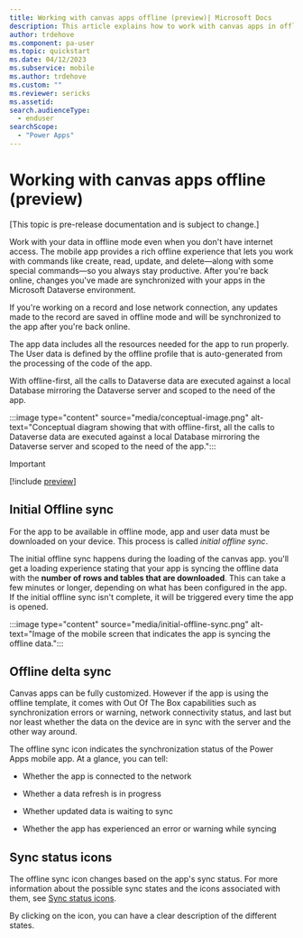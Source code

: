 ```yaml
---
title: Working with canvas apps offline (preview)| Microsoft Docs
description: This article explains how to work with canvas apps in offline mode on your mobile device.
author: trdehove
ms.component: pa-user
ms.topic: quickstart
ms.date: 04/12/2023
ms.subservice: mobile
ms.author: trdehove
ms.custom: ""
ms.reviewer: sericks
ms.assetid: 
search.audienceType: 
  - enduser
searchScope:
  - "Power Apps"
---
```


# Working with canvas apps offline (preview)
[This topic is pre-release documentation and is subject to change.]

Work with your data in offline mode even when you don't have internet access. The mobile app provides a rich offline experience that lets you work with commands like create, read, update, and delete—along with some special commands—so you always stay productive. After you're back online, changes you've made are synchronized with your apps in the Microsoft Dataverse environment.

If you're working on a record and lose network connection, any updates made to the record are saved in offline mode and will be synchronized to the app after you're back online.

The app data includes all the resources needed for the app to run properly. The User data is defined by the offline profile that is auto-generated from the processing of the code of the app.

With offline-first, all the calls to Dataverse data are executed against a local Database mirroring the Dataverse server and scoped to the need of the app.

:::image type="content" source="media/conceptual-image.png" alt-text="Conceptual diagram showing that with offline-first, all the calls to Dataverse data are executed against a local Database mirroring the Dataverse server and scoped to the need of the app.":::

> [!Important]
> [!include [preview](../includes/cc-preview-features-definition.md)]

## Initial Offline sync

For the app to be available in offline mode, app and user data must be downloaded on your device. This process is called *initial offline sync*.

The initial offline sync happens during the loading of the canvas app. you'll get a loading experience stating that your app is syncing the offline data with the **number of rows and tables that are downloaded**. This can take a few minutes or longer, depending on what has been configured in the app. If the initial offline sync isn't complete, it will be triggered every time the app is opened.

:::image type="content" source="media/initial-offline-sync.png" alt-text="Image of the mobile screen that indicates the app is syncing the offline data.":::

## Offline delta sync

Canvas apps can be fully customized. However if the app is using the offline template, it comes with Out Of The Box capabilities such as synchronization errors or warning, network connectivity status, and last but nor least whether the data on the device are in sync with the server and the other way around.

The offline sync icon indicates the synchronization status of the Power Apps mobile app. At a glance, you can tell:

-   Whether the app is connected to the network

-   Whether a data refresh is in progress

-   Whether updated data is waiting to sync

-   Whether the app has experienced an error or warning while syncing

## Sync status icons

The offline sync icon changes based on the app's sync status. For more information about the possible sync states and the icons associated with them, see [Sync status icons](offline-sync-icon.md#sync-status-icons).

By clicking on the icon, you can have a clear description of the different states.
